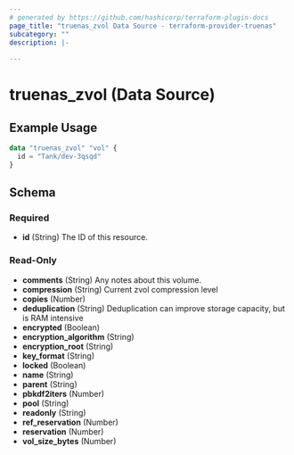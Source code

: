 ```yaml
---
# generated by https://github.com/hashicorp/terraform-plugin-docs
page_title: "truenas_zvol Data Source - terraform-provider-truenas"
subcategory: ""
description: |-
  
---
```


# truenas_zvol (Data Source)



## Example Usage

```terraform
data "truenas_zvol" "vol" {
  id = "Tank/dev-3qsqd"
}
```

<!-- schema generated by tfplugindocs -->
## Schema

### Required

- **id** (String) The ID of this resource.

### Read-Only

- **comments** (String) Any notes about this volume.
- **compression** (String) Current zvol compression level
- **copies** (Number)
- **deduplication** (String) Deduplication can improve storage capacity, but is RAM intensive
- **encrypted** (Boolean)
- **encryption_algorithm** (String)
- **encryption_root** (String)
- **key_format** (String)
- **locked** (Boolean)
- **name** (String)
- **parent** (String)
- **pbkdf2iters** (Number)
- **pool** (String)
- **readonly** (String)
- **ref_reservation** (Number)
- **reservation** (Number)
- **vol_size_bytes** (Number)


